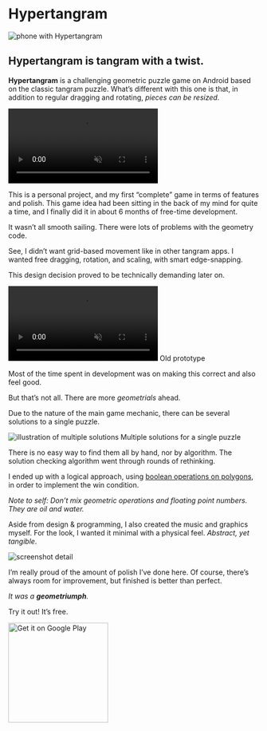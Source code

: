 <!--{
	"template": "work",
	"data": "projects_byid.hypertangram"
}-->


# Hypertangram

<span class="d3d"><span class="mockup-phone">![phone with Hypertangram](../img/hypertangram_1.jpg)
<span class="phone-body"></span>
</span></span>

## Hypertangram is tangram with a twist.

**Hypertangram** is a challenging geometric puzzle game on Android based on the classic tangram puzzle. What’s different with this one is that, in addition to regular dragging and rotating, *pieces can be resized*.

<video muted autoplay loop>
	<source src="../video/hypertangram_2.webm">
	<source src="../video/hypertangram_2.mp4">
	<a href="../video/hypertangram_2.mp4">Demo video</a>
</video>

This is a personal project, and my first “complete” game in terms of features and polish. This game idea had been sitting in the back of my mind for quite a time, and I finally did it in about 6 months of free-time development.

It wasn’t all smooth sailing. There were lots of problems with the geometry code.

See, I didn’t want grid-based movement like in other tangram apps. I wanted free dragging, rotation, and scaling, with smart edge-snapping.

This design decision proved to be technically demanding later on.

<span>
	<video muted autoplay loop>
		<source src="../video/hypertangram_3.webm">
		<source src="../video/hypertangram_3.mp4">
		<a href="../video/hypertangram_3.mp4">Video of old development version</a>
	</video>
	<span class="caption">Old prototype</span>
</span>

Most of the time spent in development was on making this correct and also feel good.

But that’s not all. There are more *geometrials* ahead.

Due to the nature of the main game mechanic, there can be several solutions to a single puzzle.

![illustration of multiple solutions](../img/ht_solutions.jpg)
<span class="caption">Multiple solutions for a single puzzle</span>

There is no easy way to find them all by hand, nor by algorithm. The solution checking algorithm went through rounds of rethinking.

I ended up with a logical approach, using [boolean operations on polygons](https://en.wikipedia.org/wiki/Boolean_operations_on_polygons), in order to implement the win condition.

*Note to self: Don’t mix geometric operations and floating point numbers. They are oil and water.*

Aside from design & programming, I also created the music and graphics myself. For the look, I wanted it minimal with a physical feel. *Abstract, yet tangible*.

![screenshot detail](../img/hypertangram_4.jpg)

I’m really proud of the amount of polish I’ve done here. Of course, there’s always room for improvement, but finished is better than perfect.

*It was a **geometriumph**.*

Try it out! It’s free.

<p class="center">
	<a class="anchor-plain" href="https://play.google.com/store/apps/details?id=com.kalabasagames.hypertangram&pcampaignid=MKT-Other-global-all-co-prtnr-py-PartBadge-Mar2515-1"><img class="media-plain" width="200px" alt="Get it on Google Play" src="https://play.google.com/intl/en_gb/badges/images/generic/en_badge_web_generic.png"/></a>
</p>
